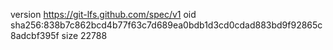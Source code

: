 version https://git-lfs.github.com/spec/v1
oid sha256:838b7c862bcd4b77f63c7d689ea0bdb1d3cd0cdad883bd9f92865c8adcbf395f
size 22788
